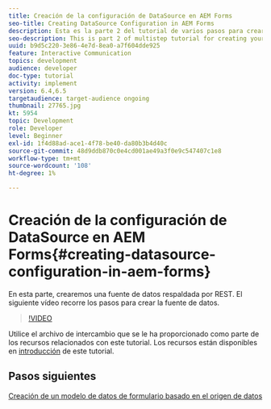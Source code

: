 ```yaml
---
title: Creación de la configuración de DataSource en AEM Forms
seo-title: Creating DataSource Configuration in AEM Forms
description: Esta es la parte 2 del tutorial de varios pasos para crear su primer documento interactivo de comunicaciones. En esta parte, crearemos una fuente de datos respaldada por REST.  El siguiente vídeo recorre los pasos para crear la fuente de datos.
seo-description: This is part 2 of multistep tutorial for creating your first interactive communications document. In this part, we will create a REST backed data source.  The following video walks thru the steps to create the data source.
uuid: b9d5c220-3e86-4e7d-8ea0-a7f604dde925
feature: Interactive Communication
topics: development
audience: developer
doc-type: tutorial
activity: implement
version: 6.4,6.5
targetaudience: target-audience ongoing
thumbnail: 27765.jpg
kt: 5954
topic: Development
role: Developer
level: Beginner
exl-id: 1f4d88ad-ace1-4f78-be40-da80b3b4d40c
source-git-commit: 48d9ddb870c0e4cd001ae49a3f0e9c547407c1e8
workflow-type: tm+mt
source-wordcount: '108'
ht-degree: 1%

---
```


# Creación de la configuración de DataSource en AEM Forms{#creating-datasource-configuration-in-aem-forms}

En esta parte, crearemos una fuente de datos respaldada por REST.  El siguiente vídeo recorre los pasos para crear la fuente de datos.

>[!VIDEO](https://video.tv.adobe.com/v/27765?quality=12&learn=on)

Utilice el archivo de intercambio que se le ha proporcionado como parte de los recursos relacionados con este tutorial. Los recursos están disponibles en [introducción](introduction.md) de este tutorial.

## Pasos siguientes

[Creación de un modelo de datos de formulario basado en el origen de datos](./create-form-data-model.md)

